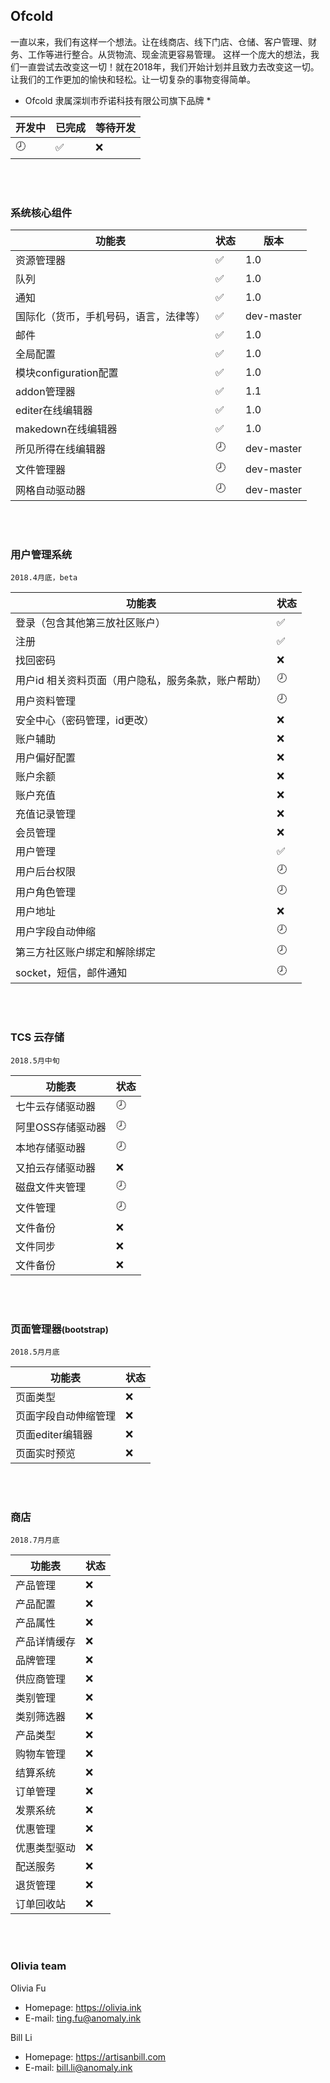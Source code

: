 ## Ofcold

一直以来，我们有这样一个想法。让在线商店、线下门店、仓储、客户管理、财务、工作等进行整合。从货物流、现金流更容易管理。
这样一个庞大的想法，我们一直尝试去改变这一切！就在2018年，我们开始计划并且致力去改变这一切。让我们的工作更加的愉快和轻松。让一切复杂的事物变得简单。

* Ofcold 隶属深圳市乔诺科技有限公司旗下品牌 *

| 开发中 | 已完成 | 等待开发 |
|--------|--------|--------|
| :clock8: | :white_check_mark: | :x: |

</br></br>
### 系统核心组件
| 功能表 | 状态 |版本| 
|--------|--------|--------|
| 资源管理器|:white_check_mark:| 1.0 |
| 队列|:white_check_mark:| 1.0 |
| 通知|:white_check_mark:| 1.0 |
| 国际化（货币，手机号码，语言，法律等）|:white_check_mark:| dev-master |
| 邮件|:white_check_mark:| 1.0 |
| 全局配置|:white_check_mark:| 1.0 |
| 模块configuration配置|:white_check_mark:| 1.0 |
| addon管理器|:white_check_mark:| 1.1 |
| editer在线编辑器|:white_check_mark:| 1.0 |
| makedown在线编辑器|:white_check_mark:| 1.0 |
| 所见所得在线编辑器|:clock8:| dev-master |
| 文件管理器|:clock8:| dev-master |
| 网格自动驱动器|:clock8:| dev-master |

</br></br>
### 用户管理系统

```2018.4月底，beta ```

| 功能表 | 状态 |
|--------|--------|
| 登录（包含其他第三放社区账户）|:white_check_mark:|
| 注册|:white_check_mark:|
| 找回密码|:x:|
| 用户id 相关资料页面（用户隐私，服务条款，账户帮助）|:clock8:|
| 用户资料管理|:clock8:|
| 安全中心（密码管理，id更改）|:x:|
| 账户辅助|:x:|
| 用户偏好配置|:x:|
| 账户余额|:x:|
| 账户充值|:x:|
| 充值记录管理|:x:|
| 会员管理|:x:|
| 用户管理|:white_check_mark:|
| 用户后台权限|:clock8:|
| 用户角色管理|:clock8:|
| 用户地址|:x:|
| 用户字段自动伸缩|:clock8:|
| 第三方社区账户绑定和解除绑定|:clock8:|
| socket，短信，邮件通知|:clock8:|

</br></br>
### TCS 云存储

```2018.5月中旬```

| 功能表 | 状态 |
|--------|--------|
|七牛云存储驱动器|:clock8:|
|阿里OSS存储驱动器|:clock8:|
|本地存储驱动器|:clock8:|
|又拍云存储驱动器|:x:|
|磁盘文件夹管理|:clock8:|
|文件管理|:clock8:|
|文件备份|:x:|
|文件同步|:x:|
|文件备份|:x:|


</br></br>
### 页面管理器<small>(bootstrap)</small>


```2018.5月月底```

| 功能表 | 状态 |
|--------|--------|
|页面类型|:x:|
|页面字段自动伸缩管理|:x:|
|页面editer编辑器|:x:|
|页面实时预览|:x:|

</br></br>
### 商店
```2018.7月月底```

| 功能表 | 状态 |
|--------|--------|
|产品管理|:x:|
|产品配置|:x:|
|产品属性|:x:|
|产品详情缓存|:x:|
|品牌管理|:x:|
|供应商管理|:x:|
|类别管理|:x:|
|类别筛选器|:x:|
|产品类型|:x:|
|购物车管理|:x:|
|结算系统|:x:|
|订单管理|:x:|
|发票系统|:x:|
|优惠管理|:x:|
|优惠类型驱动|:x:|
|配送服务|:x:|
|退货管理|:x:|
|订单回收站|:x:|

</br></br>
### Olivia team

 Olivia Fu
	<ul>
		<li>Homepage: https://olivia.ink</li>
		<li>E-mail: ting.fu@anomaly.ink</li>
	</ul>
	
 Bill Li
 	<ul>
		<li>Homepage: https://artisanbill.com</li>
		<li>E-mail: bill.li@anomaly.ink</li>
	</ul>
